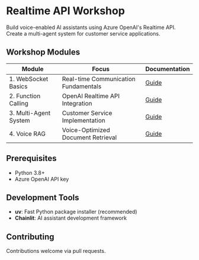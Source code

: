 # Realtime API Workshop

Build voice-enabled AI assistants using Azure OpenAI's Realtime API. Create a multi-agent system for customer service applications.

## Workshop Modules

| Module | Focus | Documentation |
|--------|-------|---------------|
| 1. WebSocket Basics | Real-time Communication Fundamentals | [Guide](./00-websocket-basics/README.md) |
| 2. Function Calling | OpenAI Realtime API Integration | [Guide](./01-getting-started-function-calling/workshop.md) |
| 3. Multi-Agent System | Customer Service Implementation | [Guide](./02-building-multi-agent-system/workshop.md) |
| 4. Voice RAG | Voice-Optimized Document Retrieval | [Guide](./03-voice-rag/README.md) |

## Prerequisites

- Python 3.8+
- Azure OpenAI API key

## Development Tools

- **uv**: Fast Python package installer (recommended)
- **Chainlit**: AI assistant development framework

## Contributing

Contributions welcome via pull requests.